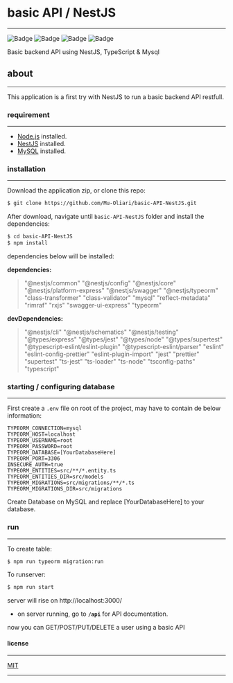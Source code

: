 # basic API / NestJS
---
![Badge](https://img.shields.io/static/v1?label=Node&message=v12.16.2&color=green&style=flat&logo=NODE.JS&logoColor=white) ![Badge](https://img.shields.io/static/v1?label=TipeScript&message=v4.0.2&color=blue&style=flat&logo=TYPESCRIPT) ![Badge](https://img.shields.io/static/v1?label=NestJS&message=v7.5.1&color=red&style=flat&logo=NESTJS) ![Badge](https://img.shields.io/static/v1?label=MySQL&message=v8.0&color=orange&style=flat&logo=MYSQL&logoColor=white) 


Basic backend API using NestJS, TypeScript &amp; Mysql

## about
---
 This application is a first try with NestJS to run a basic backend API restfull.

### requirement
---
* [Node.js](https://nodejs.org/en/download/) installed.
* [NestJS](https://nestjs.com/) installed.
* [MySQL](https://www.mysql.com/downloads/) installed.

### installation
---
 Download the application zip, or clone this repo:
```sh
$ git clone https://github.com/Mu-Oliari/basic-API-NestJS.git
```
 After download, navigate until `basic-API-NestJS` folder and install the dependencies:
 ```sh
$ cd basic-API-NestJS
$ npm install
```
dependencies below will be installed:

**dependencies:**
 >   "@nestjs/common"
    "@nestjs/config"
    "@nestjs/core"
    "@nestjs/platform-express"
    "@nestjs/swagger"
    "@nestjs/typeorm"
    "class-transformer"
    "class-validator"
    "mysql"
    "reflect-metadata"
    "rimraf"
    "rxjs"
    "swagger-ui-express"
    "typeorm"
    
  **devDependencies:**
  >  "@nestjs/cli"
    "@nestjs/schematics"
    "@nestjs/testing"
    "@types/express"
    "@types/jest"
    "@types/node"
    "@types/supertest"
    "@typescript-eslint/eslint-plugin"
    "@typescript-eslint/parser"
    "eslint"
    "eslint-config-prettier"
    "eslint-plugin-import"
    "jest"
    "prettier"
    "supertest"
    "ts-jest"
    "ts-loader"
    "ts-node"
    "tsconfig-paths"
    "typescript"

### starting / configuring database
---
First create a `.env` file on root of the project, may have to contain de below information:

~~~
TYPEORM_CONNECTION=mysql
TYPEORM_HOST=localhost
TYPEORM_USERNAME=root
TYPEORM_PASSWORD=root
TYPEORM_DATABASE=[YourDatabaseHere]
TYPEORM_PORT=3306
INSECURE_AUTH=true
TYPEORM_ENTITIES=src/**/*.entity.ts
TYPEORM_ENTITIES_DIR=src/models
TYPEORM_MIGRATIONS=src/migrations/**/*.ts
TYPEORM_MIGRATIONS_DIR=src/migrations
~~~
Create Database on MySQL and replace [YourDatabaseHere] to your database. 

### run
---
To create table:
```sh
$ npm run typeorm migration:run
```

To runserver:
```sh
$ npm run start
```
server will rise on http://localhost:3000/

* on server running, go to **`/api`** for API documentation.

now you can GET/POST/PUT/DELETE a user using a basic API

#### license
---
[MIT](https://mit-license.org)

---
